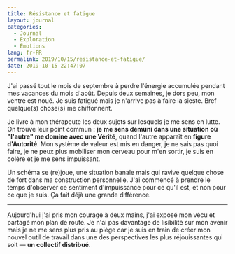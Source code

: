 ```yaml
---
title: Résistance et fatigue
layout: journal
categories:
  - Journal
  - Exploration
  - Émotions
lang: fr-FR
permalink: 2019/10/15/resistance-et-fatigue/
date: 2019-10-15 22:47:07
---
```


J'ai passé tout le mois de septembre à perdre l'énergie accumulée pendant mes vacances du mois d'août. Depuis deux semaines, je dors peu, mon ventre est noué. Je suis fatigué mais je n'arrive pas à faire la sieste. Bref quelque(s) chose(s) me chiffonnent.

Je livre à mon thérapeute les deux sujets sur lesquels je me sens en lutte. On trouve leur point commun : **je me sens démuni dans une situation où "l'autre" me domine avec une Vérité**, quand l'autre apparaît en **figure d'Autorité**. Mon système de valeur est mis en danger, je ne sais pas quoi faire, je ne peux plus mobiliser mon cerveau pour m'en sortir, je suis en colère et je me sens impuissant.

Un schéma se (re)joue, une situation banale mais qui ravive quelque chose de fort dans ma construction personnelle. J'ai commencé à prendre le temps d'observer ce sentiment d'impuissance pour ce qu'il est, et non pour ce que je suis. Ça fait déjà une grande différence.

---

Aujourd'hui j'ai pris mon courage à deux mains, j'ai exposé mon vécu et partagé mon plan de route. Je n'ai pas davantage de lisibilité sur mon avenir mais je ne me sens plus pris au piège car je suis en train de créer mon nouvel outil de travail dans une des perspectives les plus réjouissantes qui soit — **un collectif distribué**.
